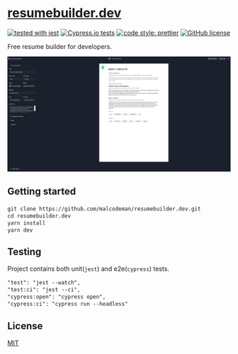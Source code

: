 # [resumebuilder.dev](https://www.resumebuilder.dev)

[![tested with jest](https://img.shields.io/badge/tested_with-jest-99424f.svg)](https://github.com/facebook/jest)
[![Cypress.io tests](https://img.shields.io/badge/cypress.io-tests-green.svg?style=flat-square)](https://cypress.io)
[![code style: prettier](https://img.shields.io/badge/code_style-prettier-ff69b4.svg)](https://github.com/prettier/prettier)
[![GitHub license](https://img.shields.io/badge/license-MIT-blue.svg)](https://github.com/malcodeman/resumebuilder.dev/blob/master/LICENSE)

Free resume builder for developers.

![Screenshot](readme/screenshot.png)

## Getting started

```
git clone https://github.com/malcodeman/resumebuilder.dev.git
cd resumebuilder.dev
yarn install
yarn dev
```

## Testing

Project contains both unit(`jest`) and e2e(`cypress`) tests.

```
"test": "jest --watch",
"test:ci": "jest --ci",
"cypress:open": "cypress open",
"cypress:ci": "cypress run --headless"
```

## License

[MIT](./LICENSE)
